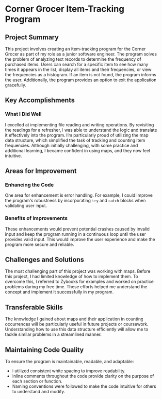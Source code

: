 # Corner Grocer Item-Tracking Program

## Project Summary  
This project involves creating an item-tracking program for the Corner Grocer as part of my role as a junior software engineer. The program solves the problem of analyzing text records to determine the frequency of purchased items. Users can search for a specific item to see how many times it appears in the list, display all items and their frequencies, or view the frequencies as a histogram. If an item is not found, the program informs the user. Additionally, the program provides an option to exit the application gracefully.  

## Key Accomplishments  
### What I Did Well  
I excelled at implementing file reading and writing operations. By revisiting the readings for a refresher, I was able to understand the logic and translate it effectively into the program. I’m particularly proud of utilizing the map data structure, which simplified the task of tracking and counting item frequencies. Although initially challenging, with some practice and additional learning, I became confident in using maps, and they now feel intuitive.  

## Areas for Improvement  
### Enhancing the Code  
One area for enhancement is error handling. For example, I could improve the program's robustness by incorporating `try` and `catch` blocks when validating user input.  

### Benefits of Improvements  
These enhancements would prevent potential crashes caused by invalid input and keep the program running in a continuous loop until the user provides valid input. This would improve the user experience and make the program more secure and reliable.  

## Challenges and Solutions  
The most challenging part of this project was working with maps. Before this project, I had limited knowledge of how to implement them. To overcome this, I referred to Zybooks for examples and worked on practice problems during my free time. These efforts helped me understand the concept and implement it successfully in my program.  

## Transferable Skills  
The knowledge I gained about maps and their application in counting occurrences will be particularly useful in future projects or coursework. Understanding how to use this data structure efficiently will allow me to tackle similar problems in a streamlined manner.  

## Maintaining Code Quality  
To ensure the program is maintainable, readable, and adaptable:  
- I utilized consistent white spacing to improve readability.  
- Inline comments throughout the code provide clarity on the purpose of each section or function.  
- Naming conventions were followed to make the code intuitive for others to understand and modify.  
